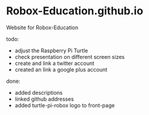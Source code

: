Robox-Education.github.io
=========================

Website for Robox-Education

todo:
* adjust the Raspberry Pi Turtle
* check presentation on different screen sizes
* create and link a twitter account
* created an link a google plus account


done:
* added descriptions
* linked github addresses
* added turtle-pi-robox logo to front-page
